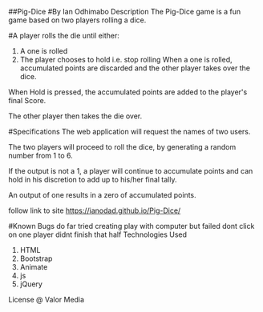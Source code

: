##Pig-Dice
#By Ian Odhimabo
Description
The Pig-Dice game is a fun game based on two players rolling a dice.

#A player rolls the die until either:

1. A one is rolled
2. The player chooses to hold i.e. stop rolling
When a one is rolled, accumulated points are discarded and the other player takes over the dice.

When Hold is pressed, the accumulated points are added to the player's final Score.

The other player then takes the die over.

#Specifications
The web application will request the names of two users.

The two players will proceed to roll the dice, by generating a random number from 1 to 6.

If the output is not a 1, a player will continue to accumulate points and can hold in his discretion to add up to his/her final tally.

An output of one results in a zero of accumulated points.

follow link to site  https://ianodad.github.io/Pig-Dice/

#Known Bugs
do far tried creating play with computer but failed dont click on one player didnt finish that half
Technologies Used
1. HTML
2. Bootstrap
3. Animate
4. js
5. jQuery

License @ Valor Media 
